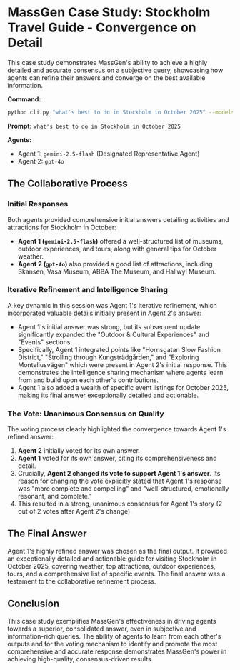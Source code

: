 # MassGen Case Study: Stockholm Travel Guide - Convergence on Detail

This case study demonstrates MassGen's ability to achieve a highly detailed and accurate consensus on a subjective query, showcasing how agents can refine their answers and converge on the best available information.

**Command:**
```bash
python cli.py "what's best to do in Stockholm in October 2025" --models gemini-2.5-flash gpt-4o
```

**Prompt:** `what's best to do in Stockholm in October 2025`

**Agents:**
*   Agent 1: `gemini-2.5-flash` (Designated Representative Agent)
*   Agent 2: `gpt-4o`

## The Collaborative Process

### Initial Responses

Both agents provided comprehensive initial answers detailing activities and attractions for Stockholm in October:

*   **Agent 1 (`gemini-2.5-flash`)** offered a well-structured list of museums, outdoor experiences, and tours, along with general tips for October weather.
*   **Agent 2 (`gpt-4o`)** also provided a good list of attractions, including Skansen, Vasa Museum, ABBA The Museum, and Hallwyl Museum.

### Iterative Refinement and Intelligence Sharing

A key dynamic in this session was Agent 1's iterative refinement, which incorporated valuable details initially present in Agent 2's answer:

*   Agent 1's initial answer was strong, but its subsequent update significantly expanded the "Outdoor & Cultural Experiences" and "Events" sections.
*   Specifically, Agent 1 integrated points like "Hornsgatan Slow Fashion District," "Strolling through Kungsträdgården," and "Exploring Monteliusvägen" which were present in Agent 2's initial response. This demonstrates the intelligence sharing mechanism where agents learn from and build upon each other's contributions.
*   Agent 1 also added a wealth of specific event listings for October 2025, making its final answer exceptionally detailed and actionable.

### The Vote: Unanimous Consensus on Quality

The voting process clearly highlighted the convergence towards Agent 1's refined answer:

1.  **Agent 2** initially voted for its own answer.
2.  **Agent 1** voted for its own answer, citing its comprehensiveness and detail.
3.  Crucially, **Agent 2 changed its vote to support Agent 1's answer**. Its reason for changing the vote explicitly stated that Agent 1's response was "more complete and compelling" and "well-structured, emotionally resonant, and complete."
4.  This resulted in a strong, unanimous consensus for Agent 1's story (2 out of 2 votes after Agent 2's change).

## The Final Answer

Agent 1's highly refined answer was chosen as the final output. It provided an exceptionally detailed and actionable guide for visiting Stockholm in October 2025, covering weather, top attractions, outdoor experiences, tours, and a comprehensive list of specific events. The final answer was a testament to the collaborative refinement process.

## Conclusion

This case study exemplifies MassGen's effectiveness in driving agents towards a superior, consolidated answer, even in subjective and information-rich queries. The ability of agents to learn from each other's outputs and for the voting mechanism to identify and promote the most comprehensive and accurate response demonstrates MassGen's power in achieving high-quality, consensus-driven results.